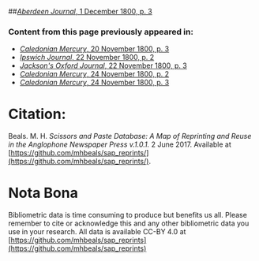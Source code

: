 ##[*Aberdeen Journal*, 1 December 1800, p. 3](https://mhbeals.github.io/sap_html/Aberdeen-Journal/Aberdeen-Journal-1-December-1800-p-3)

### Content from this page previously appeared in:
+ [*Caledonian Mercury*, 20 November 1800, p. 3](https://mhbeals.github.io/sap_html/Caledonian-Mercury/Caledonian-Mercury-20-November-1800-p-3)
+ [*Ipswich Journal*, 22 November 1800, p. 2](https://mhbeals.github.io/sap_html/Ipswich-Journal/Ipswich-Journal-22-November-1800-p-2)
+ [*Jackson's Oxford Journal*, 22 November 1800, p. 3](https://mhbeals.github.io/sap_html/Jackson's-Oxford-Journal/Jackson's-Oxford-Journal-22-November-1800-p-3)
+ [*Caledonian Mercury*, 24 November 1800, p. 2](https://mhbeals.github.io/sap_html/Caledonian-Mercury/Caledonian-Mercury-24-November-1800-p-2)
+ [*Caledonian Mercury*, 24 November 1800, p. 3](https://mhbeals.github.io/sap_html/Caledonian-Mercury/Caledonian-Mercury-24-November-1800-p-3)
                    
# Citation: 

Beals. M. H. *Scissors and Paste Database: A Map of Reprinting and Reuse in the Anglophone Newspaper Press v.1.0.1.* 2 June 2017. Available at [https://github.com/mhbeals/sap_reprints/](https://github.com/mhbeals/sap_reprints/). 
                    
# Nota Bona

Bibliometric data is time consuming to produce but benefits us all. Please remember to cite or acknowledge this and any other bibliometric data you use in your research. All data is available CC-BY 4.0 at [https://github.com/mhbeals/sap_reprints](https://github.com/mhbeals/sap_reprints)